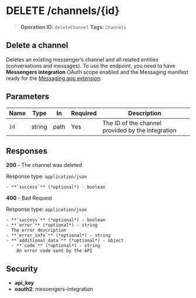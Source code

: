 # DELETE /channels/{id}

> **Operation ID:** `deleteChannel`
> **Tags:** `Channels`

## Delete a channel

Deletes an existing messenger’s channel and all related entities (conversations and messages). To use the endpoint, you need to have **Messengers integration** OAuth scope enabled and the Messaging manifest ready for the [Messaging app extension](https://pipedrive.readme.io/docs/messaging-app-extension).

## Parameters

| Name | Type | In | Required | Description |
|------|------|-------|----------|-------------|
| `id` | string | path | Yes | The ID of the channel provided by the integration |

## Responses

**200** - The channel was deleted

Response type: `application/json`

```
- **`success`** (*optional*) - boolean
```

**400** - Bad Request

Response type: `application/json`

```
- **`success`** (*optional*) - boolean
- **`error`** (*optional*) - string
  The error description
- **`error_info`** (*optional*) - string
- **`additional_data`** (*optional*) - object
  - **`code`** (*optional*) - string
    An error code sent by the API
```


## Security

- **api_key**
- **oauth2**: messengers-integration